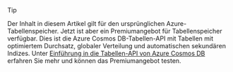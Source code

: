 > [!TIP]
> Der Inhalt in diesem Artikel gilt für den ursprünglichen Azure-Tabellenspeicher. Jetzt ist aber ein Premiumangebot für Tabellenspeicher verfügbar. Dies ist die Azure Cosmos DB-Tabellen-API mit Tabellen mit optimiertem Durchsatz, globaler Verteilung und automatischen sekundären Indizes. Unter [Einführung in die Tabellen-API von Azure Cosmos DB](https://aka.ms/premiumtables) erfahren Sie mehr und können das Premiumangebot testen.
>
